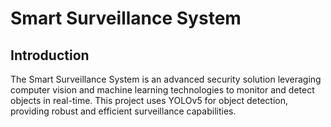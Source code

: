# Smart Surveillance System

## Introduction

The Smart Surveillance System is an advanced security solution leveraging computer vision and machine learning technologies to monitor and detect objects in real-time. This project uses YOLOv5 for object detection, providing robust and efficient surveillance capabilities.
